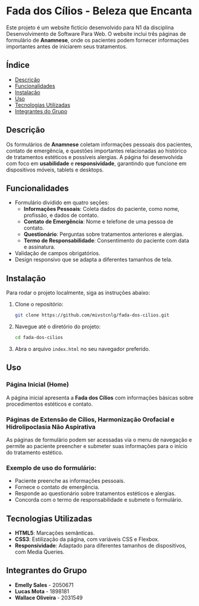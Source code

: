 # Fada dos Cílios - Beleza que Encanta

Este projeto é um website fictício desenvolvido para N1 da disciplina Desenvolvimento de Software Para Web. O website inclui três páginas de formulário de **Anamnese**, onde os pacientes podem fornecer informações importantes antes de iniciarem seus tratamentos.

## Índice

- [Descrição](#descrição)
- [Funcionalidades](#funcionalidades)
- [Instalação](#instalação)
- [Uso](#uso)
- [Tecnologias Utilizadas](#tecnologias-utilizadas)
- [Integrantes do Grupo](#integrantes-grupo)

## Descrição

Os formulários de **Anamnese** coletam informações pessoais dos pacientes, contato de emergência, e questões importantes relacionadas ao histórico de tratamentos estéticos e possíveis alergias. A página foi desenvolvida com foco em **usabilidade** e **responsividade**, garantindo que funcione em dispositivos móveis, tablets e desktops.

## Funcionalidades

- Formulário dividido em quatro seções:
  - **Informações Pessoais**: Coleta dados do paciente, como nome, profissão, e dados de contato.
  - **Contato de Emergência**: Nome e telefone de uma pessoa de contato.
  - **Questionário**: Perguntas sobre tratamentos anteriores e alergias.
  - **Termo de Responsabilidade**: Consentimento do paciente com data e assinatura.
- Validação de campos obrigatórios.
- Design responsivo que se adapta a diferentes tamanhos de tela.

## Instalação

Para rodar o projeto localmente, siga as instruções abaixo:

1. Clone o repositório:
    ```bash
    git clone https://github.com/mivstcnlg/fada-dos-cilios.git
    ```
2. Navegue até o diretório do projeto:
    ```bash
    cd fada-dos-cilios
    ```

3. Abra o arquivo `index.html` no seu navegador preferido.

## Uso

### Página Inicial (Home)
A página inicial apresenta a **Fada dos Cílios** com informações básicas sobre procedimentos estéticos e contato.

### Páginas de Extensão de Cílios, Harmonização Orofacial e Hidrolipoclasia Não Aspirativa 
As páginas de formulário podem ser acessadas via o menu de navegação e permite ao paciente preencher e submeter suas informações para o início do tratamento estético.

### Exemplo de uso do formulário:
- Paciente preenche as informações pessoais.
- Fornece o contato de emergência.
- Responde ao questionário sobre tratamentos estéticos e alergias.
- Concorda com o termo de responsabilidade e submete o formulário.


## Tecnologias Utilizadas

- **HTML5**: Marcações semânticas.
- **CSS3**: Estilização da página, com variáveis CSS e Flexbox.
- **Responsividade**: Adaptado para diferentes tamanhos de dispositivos, com Media Queries.

## Integrantes do Grupo
- **Emelly Sales** - 2050671
- **Lucas Mota** - 1898181
- **Wallace Oliveira** - 2031549
